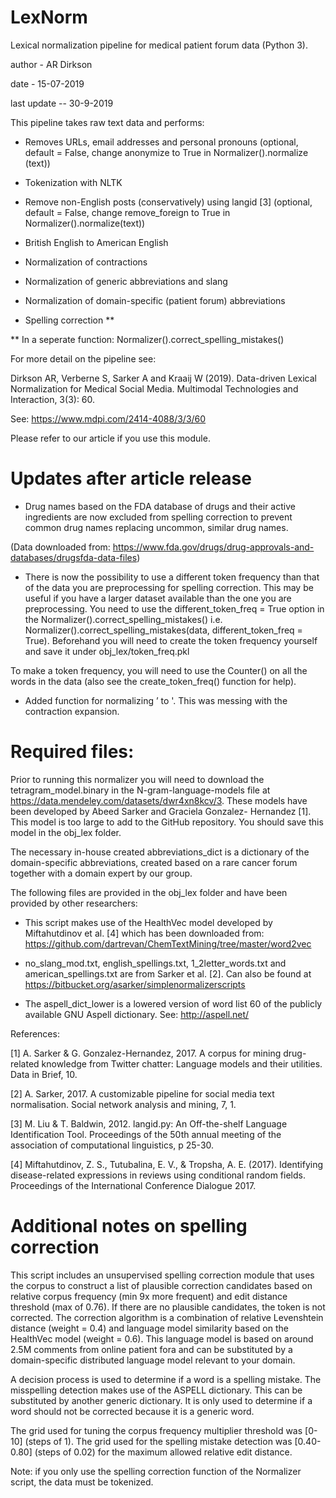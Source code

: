 # LexNorm

Lexical normalization pipeline for medical patient forum data (Python 3). 

author - AR Dirkson 

date - 15-07-2019

last update -- 30-9-2019

This pipeline takes raw text data and performs: 
- Removes URLs, email addresses and personal pronouns 
(optional, default = False, change anonymize to True in Normalizer().normalize (text))
- Tokenization with NLTK 
- Remove non-English posts (conservatively) using langid [3] 
(optional, default = False, change remove_foreign to True in Normalizer().normalize(text))
- British English to American English 
- Normalization of contractions
- Normalization of generic abbreviations and slang 
- Normalization of domain-specific (patient forum) abbreviations 

- Spelling correction ** 

** In a seperate function: Normalizer().correct_spelling_mistakes() 

For more detail on the pipeline see: 

Dirkson AR, Verberne S, Sarker A and Kraaij W (2019). Data-driven Lexical Normalization for Medical Social Media. Multimodal Technologies and Interaction, 3(3): 60. 

See: https://www.mdpi.com/2414-4088/3/3/60

Please refer to our article if you use this module.

# Updates after article release

- Drug names based on the FDA database of drugs and their active ingredients are now excluded from spelling correction to prevent common drug names replacing uncommon, similar drug names. 

(Data downloaded from: https://www.fda.gov/drugs/drug-approvals-and-databases/drugsfda-data-files) 

- There is now the possibility to use a different token frequency than that of the data you are preprocessing for spelling correction. This may be useful if you have a larger dataset available than the one you are preprocessing. You need to use the different_token_freq = True option in the Normalizer().correct_spelling_mistakes() i.e. Normalizer().correct_spelling_mistakes(data, different_token_freq = True). Beforehand you will need to create the token frequency yourself and save it under obj_lex/token_freq.pkl

To make a token frequency, you will need to use the Counter() on all the words in the data (also see the create_token_freq() function for help).

- Added function for normalizing ’ to '. This was messing with the contraction expansion. 

# Required files: 
Prior to running this normalizer you will need to download the tetragram_model.binary in the N-gram-language-models file at https://data.mendeley.com/datasets/dwr4xn8kcv/3. These models have been developed by Abeed Sarker and Graciela Gonzalez- Hernandez [1]. This model is too large to add to the GitHub repository. You should save this model in the obj_lex folder.

The necessary in-house created abbreviations_dict is a dictionary of the domain-specific abbreviations, created based on a rare cancer forum together with a domain expert by our group. 

The following files are provided in the obj_lex folder and have been provided by other researchers:

- This script makes use of the HealthVec model developed by Miftahutdinov et al. [4] which has been downloaded from: https://github.com/dartrevan/ChemTextMining/tree/master/word2vec

- no_slang_mod.txt, english_spellings.txt, 1_2letter_words.txt and american_spellings.txt are from Sarker et al. [2]. Can also be found at https://bitbucket.org/asarker/simplenormalizerscripts

- The aspell_dict_lower is a lowered version of word list 60 of the publicly available GNU Aspell dictionary. See: http://aspell.net/

References: 

[1] A. Sarker & G. Gonzalez-Hernandez, 2017. A corpus for mining drug-related knowledge from Twitter chatter: Language models and their utilities. Data in Brief, 10.

[2] A. Sarker, 2017. A customizable pipeline for social media text normalisation. Social network analysis and mining, 7, 1.

[3] M. Liu & T. Baldwin, 2012. langid.py: An Off-the-shelf Language Identification Tool. Proceedings of the 50th annual meeting of the association of computational linguistics, p 25-30.

[4] Miftahutdinov, Z. S., Tutubalina, E. V., & Tropsha, A. E. (2017). Identifying disease-related expressions in reviews using conditional random fields. Proceedings of the International Conference Dialogue 2017. 

# Additional notes on spelling correction 

This script includes an unsupervised spelling correction module that uses the corpus to construct a list of plausible correction candidates based on relative corpus frequency (min 9x more frequent) and edit distance threshold (max of 0.76). If there are no plausible candidates, the token is not corrected.  The correction algorithm is a combination of relative Levenshtein distance (weight = 0.4) and language model similarity based on the HealthVec model (weight = 0.6). This language model is based on around 2.5M comments from online patient fora and can be substituted by a domain-specific distributed language model relevant to your domain. 

A decision process is used to determine if a word is a spelling mistake. The misspelling detection makes use of the ASPELL dictionary. This can be substituted by another generic dictionary. It is only used to determine if a word should not be corrected because it is a generic word.

The grid used for tuning the corpus frequency multiplier threshold was [0-10] (steps of 1). 
The grid used for the spelling mistake detection was [0.40-0.80] (steps of 0.02) for the maximum allowed relative edit distance. 

Note: if you only use the spelling correction function of the Normalizer script, the data must be tokenized.
